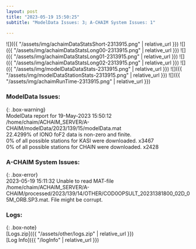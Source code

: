 ```yaml
---
layout: post
title: "2023-05-19 15:50:25"
subtitle: "ModelData Issues: 3; A-CHAIM System Issues: 1"

---
```


![]({{ "/assets/img/achaimDataStatsShort-2313915.png" | relative_url }})
![]({{ "/assets/img/achaimDataStatsLong00-2313915.png" | relative_url }})
![]({{ "/assets/img/achaimDataStatsLong01-2313915.png" | relative_url }})
![]({{ "/assets/img/achaimDataStatsLong02-2313915.png" | relative_url }})
![]({{ "/assets/img/modelDataDataStats-2313915.png" | relative_url }})
![]({{ "/assets/img/modelDataStationStats-2313915.png" | relative_url }})
![]({{ "/assets/img/achaimRunTime-2313915.png" | relative_url }})


### ModelData Issues:  
  
{: .box-warning}  
 ModelData report for 19-May-2023 15:50:12   
 /home/chaim/ACHAIM_SERVER/A-CHAIM/modelData/2023/139/15/modelData.mat   
 22.4299% of IONO foF2 data is non-zero and finite.   
 0% of all possible stations for KASI were downloaded. x3467   
 0% of all possible stations for CHAIN were downloaded. x2428   
  
### A-CHAIM System Issues:  
  
{: .box-error}  
2023-05-19 15:11:32 Unable to read MAT-file /home/chaim/ACHAIM_SERVER/A-CHAIM/processed/2023/139/14/OTHER/COD0OPSULT_20231381800_02D_05M_ORB.SP3.mat. File might be corrupt.  

### Logs:  
  
{: .box-note}  
[Logs.zip]({{ "/assets/other/logs.zip" | relative_url }})  
[Log Info]({{ "/logInfo" | relative_url }})  
